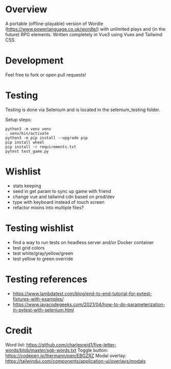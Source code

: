 # Overview

A portable (offline-playable) version of Wordle (https://www.powerlanguage.co.uk/wordle/) with unlimited plays and (in the future) RPG elements.  Written completely in Vue3 using Vuex and Tailwind CSS.

# Development

Feel free to fork or open pull requests!

# Testing

Testing is done via Selenium and is located in the selenium_testing folder.

Setup steps:
```
python3 -m venv venv
. venv/bin/activate
python3 -m pip install --upgrade pip
pip install wheel
pip install -r requirements.txt
pytest test_game.py
```

# Wishlist

- stats keeping
- seed in get param to sync up game with friend
- change vue and tailwind cdn based on prod/dev
- type with keyboard instead of touch screen
- refactor mixins into multiple files?

# Testing wishlist

- find a way to run tests on headless server and/or Docker container
- test grid colors
- test white/gray/yellow/green
- test yellow to green override

# Testing references

- https://www.lambdatest.com/blog/end-to-end-tutorial-for-pytest-fixtures-with-examples/
- https://www.javacodegeeks.com/2021/04/how-to-do-parameterization-in-pytest-with-selenium.html

# Credit

Word list: https://github.com/charlesreid1/five-letter-words/blob/master/sgb-words.txt
Toggle button: https://codepen.io/lhermann/pen/EBGZRZ
Modal overlay: https://tailwindui.com/components/application-ui/overlays/modals
